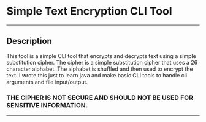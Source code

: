 # Simple Text Encryption CLI Tool

---

## Description
This tool is a simple CLI tool that encrypts and decrypts text using a simple substitution cipher.
The cipher is a simple substitution cipher that uses a 26 character alphabet.
The alphabet is shuffled and then used to encrypt the text.
I wrote this just to learn java and make basic CLI tools to handle cli arguments and file input/output.

### **THE CIPHER IS NOT SECURE AND SHOULD NOT BE USED FOR SENSITIVE INFORMATION.**

---


